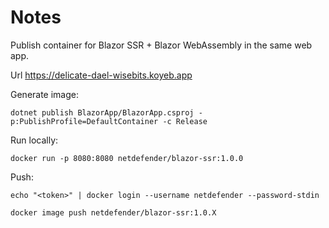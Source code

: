 # Notes

Publish container for Blazor SSR + Blazor WebAssembly in the same web app.

Url https://delicate-dael-wisebits.koyeb.app

Generate image:

`dotnet publish BlazorApp/BlazorApp.csproj -p:PublishProfile=DefaultContainer -c Release`

Run locally:

`docker run -p 8080:8080 netdefender/blazor-ssr:1.0.0`

Push:

```pwsh
echo "<token>" | docker login --username netdefender --password-stdin

docker image push netdefender/blazor-ssr:1.0.X
```